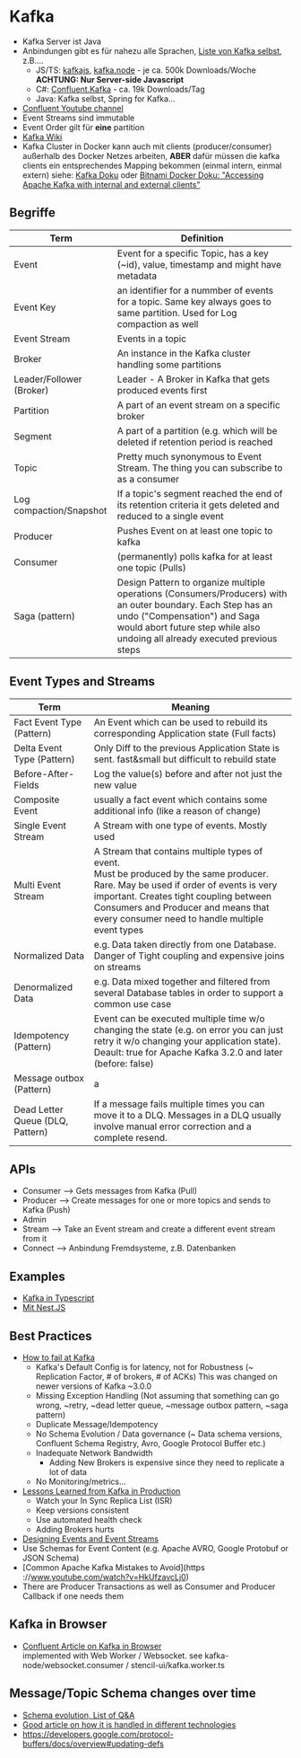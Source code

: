 # Kafka

- Kafka Server ist Java
- Anbindungen gibt es für nahezu alle Sprachen, [Liste von Kafka selbst](https://cwiki.apache.org/confluence/display/KAFKA/Clients), z.B....
  - JS/TS: [kafkajs](https://www.npmjs.com/package/kafkajs), [kafka.node](https://www.npmjs.com/package/kafka-node) - je ca. 500k Downloads/Woche  
    **ACHTUNG: Nur Server-side Javascript**
  - C#: [Confluent.Kafka](https://github.com/confluentinc/confluent-kafka-dotnet) - ca. 19k Downloads/Tag
  - Java: Kafka selbst, Spring for Kafka...
- [Confluent Youtube channel](https://www.youtube.com/c/Confluent)
- Event Streams sind immutable
- Event Order gilt für **eine** partition
- [Kafka Wiki](https://cwiki.apache.org/confluence/display/KAFKA/Index)
- Kafka Cluster in Docker kann auch mit clients (producer/consumer) außerhalb des Docker Netzes arbeiten, **ABER** dafür müssen die kafka clients ein entsprechendes Mapping bekommen (einmal intern, einmal extern)
  siehe: [Kafka Doku](https://kafka.apache.org/documentation/#brokerconfigs_control.plane.listener.name) oder
  [Bitnami Docker Doku: "Accessing Apache Kafka with internal and external clients"](https://hub.docker.com/r/bitnami/kafka)

## Begriffe

| Term                     | Definition                                                                                                                                                                                                                  |
| ------------------------ | --------------------------------------------------------------------------------------------------------------------------------------------------------------------------------------------------------------------------- |
| Event                    | Event for a specific Topic, has a key (~id), value, timestamp and might have metadata                                                                                                                                       |
| Event Key                | an identifier for a nummber of events for a topic. Same key always goes to same partition. Used for Log compaction as well                                                                                                  |
| Event Stream             | Events in a topic                                                                                                                                                                                                           |
| Broker                   | An instance in the Kafka cluster handling some partitions                                                                                                                                                                   |
| Leader/Follower (Broker) | Leader - A Broker in Kafka that gets produced events first                                                                                                                                                                  |
| Partition                | A part of an event stream on a specific broker                                                                                                                                                                              |
| Segment                  | A part of a partition (e.g. which will be deleted if retention period is reached                                                                                                                                            |
| Topic                    | Pretty much synonymous to Event Stream. The thing you can subscribe to as a consumer                                                                                                                                        |
| Log compaction/Snapshot  | If a topic's segment reached the end of its retention criteria it gets deleted and reduced to a single event                                                                                                                |
| Producer                 | Pushes Event on at least one topic to kafka                                                                                                                                                                                 |
| Consumer                 | (permanently) polls kafka for at least one topic (Pulls)                                                                                                                                                                    |
| Saga (pattern)           | Design Pattern to organize multiple operations (Consumers/Producers) with an outer boundary. Each Step has an undo ("Compensation") and Saga would abort future step while also undoing all already executed previous steps |

## Event Types and Streams

| Term                             | Meaning                                                                                                                                                                                                                                                                     |
| -------------------------------- | --------------------------------------------------------------------------------------------------------------------------------------------------------------------------------------------------------------------------------------------------------------------------- |
| Fact Event Type (Pattern)        | An Event which can be used to rebuild its corresponding Application state (Full facts)                                                                                                                                                                                      |
| Delta Event Type (Pattern)       | Only Diff to the previous Application State is sent. fast&small but difficult to rebuild state                                                                                                                                                                              |
| Before-After-Fields              | Log the value(s) before and after not just the new value                                                                                                                                                                                                                    |
| Composite Event                  | usually a fact event which contains some additional info (like a reason of change)                                                                                                                                                                                          |
| Single Event Stream              | A Stream with one type of events. Mostly used                                                                                                                                                                                                                               |
| Multi Event Stream               | A Stream that contains multiple types of event. <br/>Must be produced by the same producer. Rare. May be used if order of events is very important. Creates tight coupling between Consumers and Producer and means that every consumer need to handle multiple event types |
| Normalized Data                  | e.g. Data taken directly from one Database. Danger of Tight coupling and expensive joins on streams                                                                                                                                                                         |
| Denormalized Data                | e.g. Data mixed together and filtered from several Database tables in order to support a common use case                                                                                                                                                                    |
| Idempotency (Pattern)            | Event can be executed multiple time w/o changing the state (e.g. on error you can just retry it w/o changing your application state). Deault: true for Apache Kafka 3.2.0 and later (before: false)                                                                         |
| Message outbox (Pattern)         | a                                                                                                                                                                                                                                                                           |
| Dead Letter Queue (DLQ, Pattern) | If a message fails multiple times you can move it to a DLQ. Messages in a DLQ usually involve manual error correction and a complete resend.                                                                                                                                |

## APIs

- Consumer --> Gets messages from Kafka (Pull)
- Producer --> Create messages for one or more topics and sends to Kafka (Push)
- Admin
- Stream --> Take an Event stream and create a different event stream from it
- Connect --> Anbindung Fremdsysteme, z.B. Datenbanken

## Examples

- [Kafka in Typescript](https://javascript.plainenglish.io/a-beginners-introduction-to-kafka-with-typescript-using-nestjs-7c92fe78f638?gi=dc7e0ef4c528)
- [Mit Nest.JS](https://docs.nestjs.com/microservices/kafka)

## Best Practices

- [How to fail at Kafka](https://www.youtube.com/watch?v=xsdoQkoao2U&list=TLPQMTAxMDIwMjIu-3LT0rTWNA&index=2)
  - Kafka's Default Config is for latency, not for Robustness (~ Replication Factor, # of brokers, # of ACKs)
    This was changed on newer versions of Kafka ~3.0.0
  - Missing Exception Handling (Not assuming that something can go wrong, ~retry, ~dead letter queue, ~message outbox pattern, ~saga pattern)
  - Duplicate Message/Idempotency
  - No Schema Evolution / Data governance (~ Data schema versions, Confluent Schema Registry, Avro, Google Protocol Buffer etc.)
  - Inadequate Network Bandwidth
    - Adding New Brokers is expensive since they need to replicate a lot of data
  - No Monitoring/metrics...
- [Lessons Learned from Kafka in Production](https://www.youtube.com/watch?v=1vLMuWsfMcA&list=TLPQMTAxMDIwMjIu-3LT0rTWNA&index=2)
  - Watch your In Sync Replica List (ISR)
  - Keep versions consistent
  - Use automated health check
  - Adding Brokers hurts
- [Designing Events and Event Streams](https://www.youtube.com/watch?v=c1REIERHcuk&list=PLa7VYi0yPIH145SVtPoh3Efv8xZ1ehUYy&index=2)
- Use Schemas for Event Content (e.g. Apache AVRO, Google Protobuf or JSON Schema)
- [Common Apache Kafka Mistakes to Avoid](https ://www.youtube.com/watch?v=HkUfzavcLj0)
- There are Producer Transactions as well as Consumer and Producer Callback if one needs them

## Kafka in Browser

- [Confluent Article on Kafka in Browser](https://www.confluent.io/blog/consuming-messages-out-of-apache-kafka-in-a-browser/)  
  implemented with Web Worker / Websocket. see kafka-node/websocket.consumer / stencil-ui/kafka.worker.ts

## Message/Topic Schema changes over time

- [Schema evolution, List of Q&A](https://medium.com/expedia-group-tech/practical-schema-evolution-with-avro-c07af8ba1725)
- [Good article on how it is handled in different technologies](https://martin.kleppmann.com/2012/12/05/schema-evolution-in-avro-protocol-buffers-thrift.html)
- https://developers.google.com/protocol-buffers/docs/overview#updating-defs
